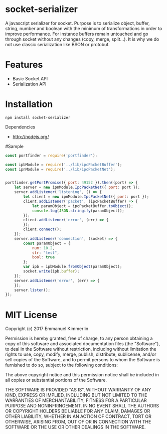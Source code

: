 # socket-serializer
A javascript serializer for socket.
Purpose is to serialize object, buffer, string, number and boolean with the minimum of transformations in order to improve performance.
For instance buffers remain untouched and go through socket without any changes (copy, merge, split...).
It is why we do not use classic serialization like BSON or protobuf.

# Features
* Basic Socket API
* Serialization API

# Installation
```Batchfile
npm install socket-serializer
```

Dependencies
* http://nodejs.org/

#Sample
```js
const portfinder = require('portfinder');

const ipbModule = require('../lib/ipcPacketBuffer');
const ipnModule = require('../lib/ipcPacketNet');


portfinder.getPortPromise({ port: 49152 }).then((port) => {
    let server = new ipnModule.IpcPacketNet({ port: port });
    server.addListener('listening', () => {
        let client = new ipnModule.IpcPacketNet({ port: port });
        client.addListener('packet', (ipcPacketBuffer) => {
            let paramObject = ipcPacketBuffer.toObject();
            console.log(JSON.stringify(paramObject));
        });
        client.addListener('error', (err) => {
        });
        client.connect();
    });
    server.addListener('connection', (socket) => {
        const paramObject = {
            num: 10.2,
            str: "test",
            bool: true
        };
        var ipb = ipbModule.fromObject(paramObject);
        socket.write(ipb.buffer);
    });
    server.addListener('error', (err) => {
    });
    server.listen();
});
```

# MIT License

Copyright (c) 2017 Emmanuel Kimmerlin

Permission is hereby granted, free of charge, to any person obtaining a copy of this software and associated documentation files (the "Software"), to deal in the Software without restriction, including without limitation the rights to use, copy, modify, merge, publish, distribute, sublicense, and/or sell copies of the Software, and to permit persons to whom the Software is furnished to do so, subject to the following conditions:

The above copyright notice and this permission notice shall be included in all copies or substantial portions of the Software.

THE SOFTWARE IS PROVIDED "AS IS", WITHOUT WARRANTY OF ANY KIND, EXPRESS OR IMPLIED, INCLUDING BUT NOT LIMITED TO THE WARRANTIES OF MERCHANTABILITY, FITNESS FOR A PARTICULAR PURPOSE AND NONINFRINGEMENT. IN NO EVENT SHALL THE AUTHORS OR COPYRIGHT HOLDERS BE LIABLE FOR ANY CLAIM, DAMAGES OR OTHER LIABILITY, WHETHER IN AN ACTION OF CONTRACT, TORT OR OTHERWISE, ARISING FROM, OUT OF OR IN CONNECTION WITH THE SOFTWARE OR THE USE OR OTHER DEALINGS IN THE SOFTWARE.
